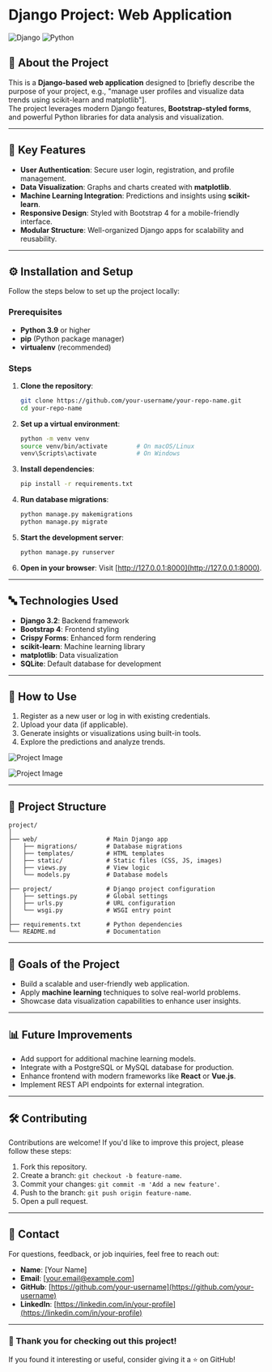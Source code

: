 
# Django Project: Web Application

![Django](https://img.shields.io/badge/Django-3.2-green) ![Python](https://img.shields.io/badge/Python-3.9-blue)

## 🔖 About the Project

This is a **Django-based web application** designed to [briefly describe the purpose of your project, e.g., "manage user profiles and visualize data trends using scikit-learn and matplotlib"].  
The project leverages modern Django features, **Bootstrap-styled forms**, and powerful Python libraries for data analysis and visualization.

---

## 🚀 Key Features

- **User Authentication**: Secure user login, registration, and profile management.
- **Data Visualization**: Graphs and charts created with **matplotlib**.
- **Machine Learning Integration**: Predictions and insights using **scikit-learn**.
- **Responsive Design**: Styled with Bootstrap 4 for a mobile-friendly interface.
- **Modular Structure**: Well-organized Django apps for scalability and reusability.

---

## ⚙️ Installation and Setup

Follow the steps below to set up the project locally:

### Prerequisites
- **Python 3.9** or higher
- **pip** (Python package manager)
- **virtualenv** (recommended)

### Steps

1. **Clone the repository**:
   ```bash
   git clone https://github.com/your-username/your-repo-name.git
   cd your-repo-name
   ```

2. **Set up a virtual environment**:
   ```bash
   python -m venv venv
   source venv/bin/activate        # On macOS/Linux
   venv\Scripts\activate           # On Windows
   ```

3. **Install dependencies**:
   ```bash
   pip install -r requirements.txt
   ```

4. **Run database migrations**:
   ```bash
   python manage.py makemigrations
   python manage.py migrate
   ```

5. **Start the development server**:
   ```bash
   python manage.py runserver
   ```

6. **Open in your browser**:
   Visit [http://127.0.0.1:8000](http://127.0.0.1:8000).

---

## 🔤 Technologies Used

- **Django 3.2**: Backend framework
- **Bootstrap 4**: Frontend styling
- **Crispy Forms**: Enhanced form rendering
- **scikit-learn**: Machine learning library
- **matplotlib**: Data visualization
- **SQLite**: Default database for development

---

## 🦞 How to Use

1. Register as a new user or log in with existing credentials.
2. Upload your data (if applicable).
3. Generate insights or visualizations using built-in tools.
4. Explore the predictions and analyze trends.

![Project Image](rekomendacje.png)

![Project Image](wyszukiwarka.png)

---

## 📂 Project Structure

```
project/
│
├── web/                   # Main Django app
│   ├── migrations/        # Database migrations
│   ├── templates/         # HTML templates
│   ├── static/            # Static files (CSS, JS, images)
│   ├── views.py           # View logic
│   └── models.py          # Database models
│
├── project/               # Django project configuration
│   ├── settings.py        # Global settings
│   ├── urls.py            # URL configuration
│   └── wsgi.py            # WSGI entry point
│
├── requirements.txt       # Python dependencies
└── README.md              # Documentation
```

---

## 🎯 Goals of the Project

- Build a scalable and user-friendly web application.
- Apply **machine learning** techniques to solve real-world problems.
- Showcase data visualization capabilities to enhance user insights.

---

## 📊 Future Improvements

- Add support for additional machine learning models.
- Integrate with a PostgreSQL or MySQL database for production.
- Enhance frontend with modern frameworks like **React** or **Vue.js**.
- Implement REST API endpoints for external integration.

---

## 🛠️ Contributing

Contributions are welcome! If you'd like to improve this project, please follow these steps:

1. Fork this repository.
2. Create a branch: `git checkout -b feature-name`.
3. Commit your changes: `git commit -m 'Add a new feature'`.
4. Push to the branch: `git push origin feature-name`.
5. Open a pull request.

---

## 📧 Contact

For questions, feedback, or job inquiries, feel free to reach out:

- **Name**: [Your Name]
- **Email**: [your.email@example.com]
- **GitHub**: [https://github.com/your-username](https://github.com/your-username)
- **LinkedIn**: [https://linkedin.com/in/your-profile](https://linkedin.com/in/your-profile)

---

### 🌟 Thank you for checking out this project!
If you found it interesting or useful, consider giving it a ⭐️ on GitHub!
